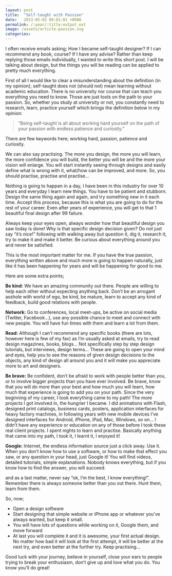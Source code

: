 ```yaml
---
layout: post
title:  "Self-taught with Passion"
date:   2013-05-02 00:01:01 +0000
permalink: /:year/:title:output_ext
image: /assets/article-passion.svg
categories: 
---
```


<div class="col-12">
<p>I often receive emails asking; How I became self-taught designer? If I can recommend any book, course? If I have any advise? Rather than keep replying those emails individually, I wanted to write this short post. I will be talking about design, but the things you will be reading can be applied to pretty much everything.</p>

<p>First of all I would like to clear a misunderstanding about the definition (in my opinion); self-taught does not (should not) mean learning without academic education. There is no university nor course that can teach you everything you need to know. Those are just tools on the path to your passion. So, whether you study at university or not, you constantly need to research, learn, practice yourself which brings the definition below in my opinion:</p>

<blockquote>"Being self-taught is all about working hard yourself on the path of your passion with endless patience and curiosity."</blockquote>

<p>There are few keywords here; working hard, passion, patience and curiosity.</p>

<p>We can also say practising. The more you design, the more you will learn, the more confidence you will build, the better you will be and the more your vision will enlarge. You will start instantly seeing through designs and easily define what is wrong with it, what/how can be improved, and more. So, you should practise, practise and practise...</p>

<p>Nothing is going to happen in a day, I have been in this industry for over 10 years and everyday I learn new things. You have to be patient and stubborn. Design the same thing again and again, and try something new in it each time. Accept this process, because this is what you are going to do for the rest of your career. Even after years of experience, you will get to that 1 beautiful final design after 99 failure.</p>

<p>Always keep your eyes open, always wonder how that beautiful design you saw today is done! Why is that specific design decision given? Do not just say “it’s nice!” following with walking away but question it, dig it, research it, try to make it and make it better. Be curious about everything around you and never be satisfied.</p>

<p>This is the most important matter for me. If you have the true passion, everything written above and much more is going to happen naturally, just like it has been happening for years and will be happening for good to me.</p>

<p>Here are some extra points;</p>

<p><strong>Be kind:</strong> We have an amazing community out there. People are willing to help each other without expecting anything back. Don’t be an arrogant asshole with world of ego, be kind, be mature, learn to accept any kind of feedback, build good relations with people.</p>

<p><strong>Network:</strong> Go to conferences, local meet-ups, be active on social media (Twitter, Facebook…), use any possible chance to meet and connect with new people. You will have fun times with them and learn a lot from them.</p>

<p><strong>Read:</strong> Although I can’t recommend any specific books (there are lots, however here is few of my fav) as I’m usually asked at emails, try to read design magazines, books, blogs… Not specifically step by step design tutorials, but interviews, design terms… These are going to open your mind and eyes, help you to see the reasons of given design decisions to the objects, any kind of design all around you and it will make you appreciate more to art and designers.</p>

<p><strong>Be brave:</strong> Be confident, don’t be afraid to work with people better than you, or to involve bigger projects than you have ever involved. Be brave, know that you will do more than your best and how much you will learn, how much that experience is going to add you on your path. Since the very beginning of my career, I took everything came to my path! The more projects I got involved in, the hungrier I became. I did animations with Flash, designed print catalogs, business cards, posters, application interfaces for heavy factory machines, in following years with new mobile devices I’ve designed interfaces for Android, iPhone, iPad, Mac, Windows, so on… I didn’t have any experience or education on any of those before I took these real client projects. I spent nights to learn and practise. Basically anything that came into my path, I took it, I learnt it, I enjoyed it!</p>

<p><strong>Google:</strong> Internet, the endless information source just a click away. Use it. When you don’t know how to use a software, or how to make that effect you saw, or any question in your head, just Google it! You will find videos, detailed tutorials, simple explanations. Nobody knows everything, but if you know how to find the answer, you will succeed.</p>

<p>and as a last matter, never say “ok, I’m the best, I know everything!”. Remember there is always someone better than you out there. Hunt them, learn from them.</p>

<p>So, now;</p>
<ul>
	<li>Open a design software</li>
	<li>Start designing that simple website or iPhone app or whatever you’ve always wanted, but keep it small.</li>
	<li>You will have lots of questions while working on it, Google them, and move forward</li>
	<li>At last you will complete it and it is awesome, your first actual design. No matter how bad it will look at the first attempt, it will be better at the next try, and even better at the further try. Keep practising...</li>
</ul>

<p>Good luck with your journey, believe in yourself, close your ears to people trying to break your enthusiasm, don’t give up and love what you do. You know you’ll do great!</p>
</div>